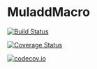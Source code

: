 # MuladdMacro

[![Build Status](https://travis-ci.org/ChrisRackauckas/MuladdMacro.jl.svg?branch=master)](https://travis-ci.org/ChrisRackauckas/MuladdMacro.jl)

[![Coverage Status](https://coveralls.io/repos/ChrisRackauckas/MuladdMacro.jl/badge.svg?branch=master&service=github)](https://coveralls.io/github/ChrisRackauckas/MuladdMacro.jl?branch=master)

[![codecov.io](http://codecov.io/github/ChrisRackauckas/MuladdMacro.jl/coverage.svg?branch=master)](http://codecov.io/github/ChrisRackauckas/MuladdMacro.jl?branch=master)
